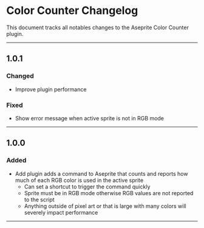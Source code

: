 # Color Counter Changelog

This document tracks all notables changes to the Aseprite Color Counter plugin.

---

## 1.0.1

### Changed

- Improve plugin performance

### Fixed

- Show error message when active sprite is not in RGB mode

---

## 1.0.0

### Added

- Add plugin adds a command to Aseprite that counts and reports how much of each RGB color is used in the active sprite
  - Can set a shortcut to trigger the command quickly
  - Sprite must be in RGB mode otherwise RGB values are not reported to the script
  - Anything outside of pixel art or that is large with many colors will severely impact performance

---
